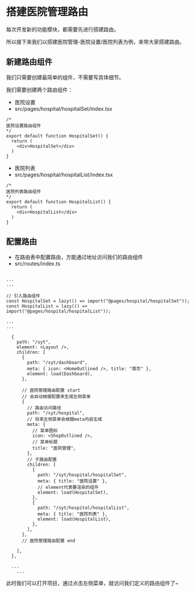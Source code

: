 # 搭建医院管理路由

每次开发新的功能模块，都需要先进行搭建路由。

所以接下来我们以搭建医院管理-医院设置/医院列表为例，来带大家搭建路由。

## 新建路由组件

我们只需要创建最简单的组件，不需要写具体细节。

我们需要创建两个路由组件：

- 医院设置
- src/pages/hospital/hospitalSet/index.tsx

```tsx
/* 
医院设置路由组件
*/
export default function HospitalSet() {
  return (
    <div>HospitalSet</div>
  )
}
```

- 医院列表
- src/pages/hospital/hospitalList/index.tsx

```tsx
/* 
医院列表路由组件
*/
export default function HospitalList() {
  return (
    <div>HospitalList</div>
  )
}
```

## 配置路由

- 在路由表中配置路由，方能通过地址访问我们的路由组件
- src/routes/index.ts

```tsx

...
...

// 引入路由组件
const HospitalSet = lazy(() => import("@pages/hospital/hospitalSet"));
const HospitalList = lazy(() => import("@pages/hospital/hospitalList"));

...
...

  {
    path: "/syt",
    element: <Layout />,
    children: [
      {
        path: "/syt/dashboard",
        meta: { icon: <HomeOutlined />, title: "首页" },
        element: load(Dashboard),
      },
      
      // 医院管理路由配置 start
      // 会自动根据配置来生成左侧菜单
      {
        // 路由访问路径
        path: "/syt/hospital",
        // 将来左侧菜单会根据meta内容生成
        meta: {
          // 菜单图标
          icon: <ShopOutlined />,
          // 菜单标题
          title: "医院管理",
        },
        // 子路由配置
        children: [
          {
            path: "/syt/hospital/hospitalSet",
            meta: { title: "医院设置" },
            // element代表要渲染的组件
            element: load(HospitalSet),
          },
          {
            path: "/syt/hospital/hospitalList",
            meta: { title: "医院列表" },
            element: load(HospitalList),
          },
        ],
      },
      // 医院管理路由配置 end
      
    ],
  },

  ...
	...

```

此时我们可以打开项目，通过点击左侧菜单，就访问我们定义的路由组件了~

